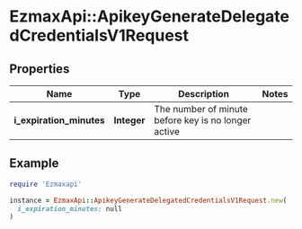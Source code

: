 # EzmaxApi::ApikeyGenerateDelegatedCredentialsV1Request

## Properties

| Name | Type | Description | Notes |
| ---- | ---- | ----------- | ----- |
| **i_expiration_minutes** | **Integer** | The number of minute before key is no longer active |  |

## Example

```ruby
require 'Ezmaxapi'

instance = EzmaxApi::ApikeyGenerateDelegatedCredentialsV1Request.new(
  i_expiration_minutes: null
)
```


